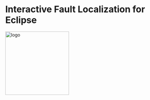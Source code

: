 # Interactive Fault Localization for Eclipse

<img src="https://git.sed.hu/geryxyz/iFL-eclipse-plugin/raw/dev/org.eclipse.sed.ifl/icons/logo.png" alt="logo" width="200px"/>